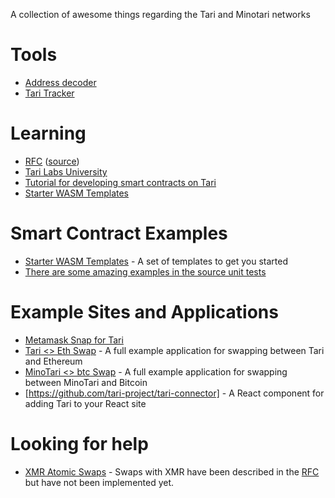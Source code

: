 A collection of awesome things regarding the Tari and Minotari networks

# Tools

* [Address decoder](https://krakaw.github.io/wallet-decoder/)
* [Tari Tracker](https://taritracker.com)

# Learning

* [RFC](https://rfc.tari.com/) ([source](https://github.com/tari-project/rfcs))
* [Tari Labs University](https://tlu.tarilabs.com/)
* [Tutorial for developing smart contracts on Tari](https://www.tari.com/updates/2023-07-21-update-114)
* [Starter WASM Templates](https://github.com/tari-project/wasm-template)

# Smart Contract Examples
* [Starter WASM Templates](https://github.com/tari-project/wasm-template) - A set of templates to get you started
* [There are some amazing examples in the source unit tests](https://github.com/tari-project/tari-dan/tree/development/dan_layer/engine/tests/templates)

# Example Sites and Applications
* [Metamask Snap for Tari](https://github.com/tari-project/tari-snap)
* [Tari <> Eth Swap](https://github.com/mrnaveira/tari-atomic-swap) - A full example application for swapping between Tari and Ethereum
* [MinoTari <> btc Swap](https://github.com/tari-project/tari/blob/development/docs/src/btc_atomic_swap.md) - A full example application for swapping between MinoTari and Bitcoin
* [https://github.com/tari-project/tari-connector] - A React component for adding Tari to your React site

# Looking for help
* [XMR Atomic Swaps](https://rfc.tari.com/RFC-0241_AtomicSwapXMR.html) - Swaps with XMR have been described in the [RFC](https://rfc.tari.com/RFC-0241_AtomicSwapXMR.html)
but have not been implemented yet.
